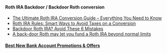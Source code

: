 #### Roth IRA Backdoor / Backdoor Roth conversion
* [The Ultimate Roth IRA Conversion Guide – Everything You Need to Know](http://www.goodfinancialcents.com/roth-ira-conversion-tax-rules/)
* [Roth IRA Rules: Smart Ways to Avoid Taxes on a Conversion](https://www.betterment.com/resources/retirement/401ks-and-iras/roth-ira-rules-smart-ways-to-avoid-taxes-on-a-conversion/)
* [Backdoor Roth IRA? Avoid These 6 Mistakes](http://news.morningstar.com/articlenet/article.aspx?id=687449)
* [A back-door Roth may let you fund a Roth IRA beyond normal limits](http://www.rothira.com/what-is-a-backdoor-roth-ira)

#### [Best New Bank Account Promotions & Offers](http://www.moneycrashers.com/best-new-bank-account-promotions-offers/)
